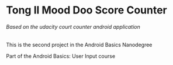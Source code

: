 # Tong Il Mood Doo Score Counter
###### _Based on the udacity court counter android application_
This is the second project in the Android Basics Nanodegree

Part of the Android Basics: User Input course

